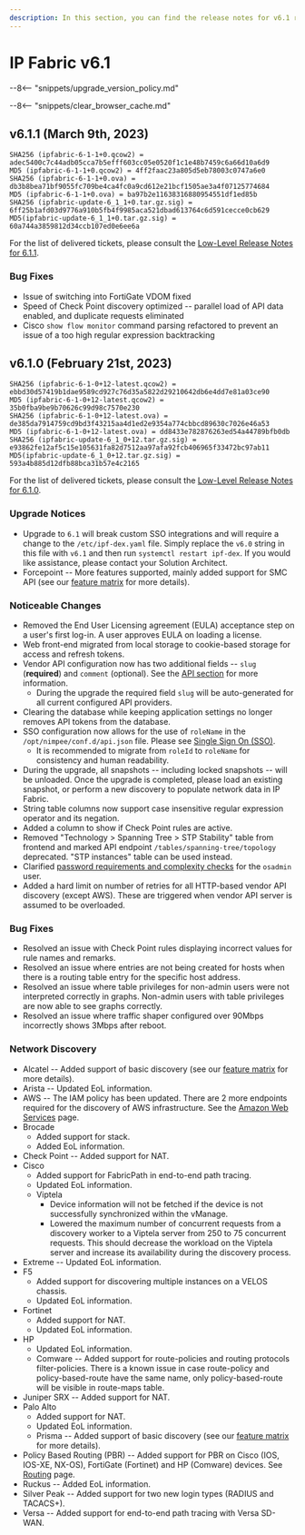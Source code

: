 ```yaml
---
description: In this section, you can find the release notes for v6.1 releases.
---
```


# IP Fabric v6.1

--8<-- "snippets/upgrade_version_policy.md"

--8<-- "snippets/clear_browser_cache.md"

## v6.1.1 (March 9th, 2023)

```shell
SHA256 (ipfabric-6-1-1+0.qcow2) = adec5400c7c44adb05cca7b5efff603cc05e0520f1c1e48b7459c6a66d10a6d9
MD5 (ipfabric-6-1-1+0.qcow2) = 4ff2faac23a805d5eb78003c0747a6e0
SHA256 (ipfabric-6-1-1+0.ova) = db3b8bea71bf9055fc709be4ca4fc0a9cd612e21bcf1505ae3a4f07125774684
MD5 (ipfabric-6-1-1+0.ova) = ba97b2e11638316880954551df1ed85b
SHA256 (ipfabric-update-6_1_1+0.tar.gz.sig) = 6ff25b1afd03d9776a910b5fb4f9985aca521dbad613764c6d591cecce0cb629
MD5(ipfabric-update-6_1_1+0.tar.gz.sig) = 60a744a3859812d34ccb107ed0e6ee6a
```

For the list of delivered tickets, please consult the [Low-Level Release Notes for 6.1.1](../../../release_notes_low-level/6.x/6.1.x/6.1.1.md).

### Bug Fixes

- Issue of switching into FortiGate VDOM fixed
- Speed of Check Point discovery optimized -- parallel load of API data enabled, and duplicate requests eliminated
- Cisco `show flow monitor` command parsing refactored to prevent an issue of a too high regular expression backtracking

## v6.1.0 (February 21st, 2023)

```shell
SHA256 (ipfabric-6-1-0+12-latest.qcow2) = ebbd30d57419b1dae9589cd927c76d35a5822d29210642db6e4dd7e81a03ce90
MD5 (ipfabric-6-1-0+12-latest.qcow2) = 35b0fba9be9b70626c99d98c7570e230
SHA256 (ipfabric-6-1-0+12-latest.ova) = de385da7914759cd9bd3f43215aa4d1ed2e9354a774cbbcd89630c7026e46a53
MD5 (ipfabric-6-1-0+12-latest.ova) = dd8433e782876263ed54a44789bfb0db
SHA256 (ipfabric-update-6_1_0+12.tar.gz.sig) = e93862fe12af5c15e105631fa82d7512aa97afa92fcb406965f33472bc97ab11
MD5(ipfabric-update-6_1_0+12.tar.gz.sig) = 593a4b885d12dfb88bca31b57e4c2165
```

For the list of delivered tickets, please consult the [Low-Level Release Notes for 6.1.0](../../../release_notes_low-level/6.x/6.1.x/6.1.0.md).

### Upgrade Notices

- Upgrade to `6.1` will break custom SSO integrations and will require a change to the `/etc/ipf-dex.yaml` file. Simply replace the `v6.0` string in this file with `v6.1` and then run `systemctl restart ipf-dex`. If you would like assistance, please contact your Solution Architect.
- Forcepoint -- More features supported, mainly added support for SMC API (see our [feature matrix](https://matrix.ipfabric.io) for more details).

### Noticeable Changes

- Removed the End User Licensing agreement (EULA) acceptance step on a user's first log-in. A user approves EULA on loading a license.
- Web front-end migrated from local storage to cookie-based storage for access and refresh tokens.
- Vendor API configuration now has two additional fields -- `slug` (**required**) and `comment` (optional). See the [API section](../../../../IP_Fabric_Settings/Discovery_and_Snapshots/Discovery_Settings/Vendors_API/index.md#slug-and-comment) for more information.
  - During the upgrade the required field `slug` will be auto-generated for all current configured API providers.
- Clearing the database while keeping application settings no longer removes API tokens from the database.
- SSO configuration now allows for the use of `roleName` in the `/opt/nimpee/conf.d/api.json` file. Please see [Single Sign On (SSO)](../../../../IP_Fabric_Settings/administration/sso.md).
  - It is recommended to migrate from `roleId` to `roleName` for consistency and human readability.
- During the upgrade, all snapshots -- including locked snapshots -- will be unloaded. Once the upgrade is completed, please load an existing snapshot, or perform a new discovery to populate network data in IP Fabric.
- String table columns now support case insensitive regular expression operator and its negation.
- Added a column to show if Check Point rules are active.
- Removed "Technology > Spanning Tree > STP Stability" table from frontend and marked API endpoint `/tables/spanning-tree/topology` deprecated.
  "STP instances" table can be used instead.
- Clarified [password requirements and complexity checks](../../../../System_Administration/IPF_CLI_Config/change_osadmin_pass.md) for the `osadmin` user.
- Added a hard limit on number of retries for all HTTP-based vendor API discovery (except AWS). These are triggered when vendor API server is assumed to be overloaded.

### Bug Fixes

- Resolved an issue with Check Point rules displaying incorrect values for rule names and remarks.
- Resolved an issue where entries are not being created for hosts when there is a routing table entry for the specific host address.
- Resolved an issue where table privileges for non-admin users were not interpreted correctly in graphs. Non-admin users with table privileges are now able to see graphs correctly.
- Resolved an issue where traffic shaper configured over 90Mbps incorrectly shows 3Mbps after reboot.

### Network Discovery

- Alcatel -- Added support of basic discovery (see our [feature matrix](https://matrix.ipfabric.io) for more details).
- Arista -- Updated EoL information.
- AWS -- The IAM policy has been updated. There are 2 more endpoints required for the discovery of AWS infrastructure. See the [Amazon Web Services](../../../../IP_Fabric_Settings/Discovery_and_Snapshots/Discovery_Settings/Vendors_API/AWS_Amazon_Web_Services.md) page.
- Brocade
  - Added support for stack.
  - Added EoL information.
- Check Point -- Added support for NAT.
- Cisco
  - Added support for FabricPath in end-to-end path tracing.
  - Updated EoL information.
  - Viptela
    - Device information will not be fetched if the device is not successfully synchronized within the vManage.
    - Lowered the maximum number of concurrent requests from a discovery worker to a Viptela server from 250 to 75 concurrent requests. This should decrease the workload on the Viptela server and increase its availability during the discovery process.
- Extreme -- Updated EoL information.
- F5
  - Added support for discovering multiple instances on a VELOS chassis.
  - Updated EoL information.
- Fortinet
  - Added support for NAT.
  - Updated EoL information.
- HP
  - Updated EoL information.
  - Comware -- Added support for route-policies and routing protocols filter-policies. There is a known issue in case route-policy and policy-based-route have the same name, only policy-based-route will be visible in route-maps table.
- Juniper SRX -- Added support for NAT.
- Palo Alto
  - Added support for NAT.
  - Updated EoL information.
  - Prisma -- Added support of basic discovery (see our [feature matrix](https://matrix.ipfabric.io) for more details).
- Policy Based Routing (PBR) -- Added support for PBR on Cisco (IOS, IOS-XE, NX-OS), FortiGate (Fortinet) and HP (Comware) devices. See [Routing](../../../../IP_Fabric_GUI/technology_tables/routing.md) page.
- Ruckus -- Added EoL information.
- Silver Peak -- Added support for two new login types (RADIUS and TACACS+).
- Versa -- Added support for end-to-end path tracing with Versa SD-WAN.
